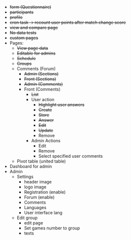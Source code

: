 - ~~form (Questionnaire)~~
- ~~participants~~
- ~~profile~~
- ~~cron task -> recount user points after match change score~~
- ~~view and compare page~~
- ~~No data tests~~
- ~~custom pages~~
- Pages:
  - ~~View page data~~ 
  - ~~Editable for admins~~
  - ~~Schedule~~
  - ~~Groups~~
  - Comments (Forum)
    - ~~Admin (Sections)~~
    - ~~Front (Sections)~~
    - ~~Admin (Comments)~~
    - Front (Comments)
      - ~~List~~
      - User action
        - ~~Highlight user answers~~
        - ~~Create~~
        - ~~Store~~
        - ~~Answer~~
        - ~~Edit~~
        - ~~Update~~
        - Remove
      - Admin Actions
        - Edit
        - Remove
        - Select specified user comments
  - Pivot table (united table)
- Dashboard for admin
- Admin
  - Settings
    - header image
    - logo image
    - Registration (enable)
    - Forum (enable)
    - Comments
    - Languages
    - User interface lang
  - Edit group
    - edit page
    - Set games number to group
    - texts